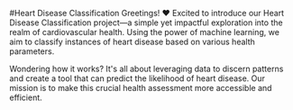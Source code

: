 #Heart Disease Classification
Greetings! ❤️ Excited to introduce our Heart Disease Classification project—a simple yet impactful exploration into the realm of cardiovascular health. Using the power of machine learning, we aim to classify instances of heart disease based on various health parameters.

Wondering how it works? It's all about leveraging data to discern patterns and create a tool that can predict the likelihood of heart disease. Our mission is to make this crucial health assessment more accessible and efficient.
